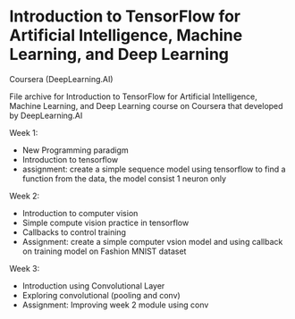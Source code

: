 # Introduction to TensorFlow for Artificial Intelligence, Machine Learning, and Deep Learning

Coursera (DeepLearning.AI)

File archive for Introduction to TensorFlow for Artificial Intelligence, Machine Learning, and Deep Learning
course on Coursera that developed by DeepLearning.AI

Week 1:
- New Programming paradigm
- Introduction to tensorflow
- assignment: create a simple sequence model using tensorflow to find a function from the data, the model consist 1 neuron only

Week 2:
- Introduction to computer vision
- Simple compute vision practice in tensorflow
- Callbacks to control training
- Assignment: create a simple computer vsion model and using callback on training model on Fashion MNIST dataset

Week 3:
- Introduction using Convolutional Layer
- Exploring convolutional (pooling and conv)
- Assignment: Improving week 2 module using conv
